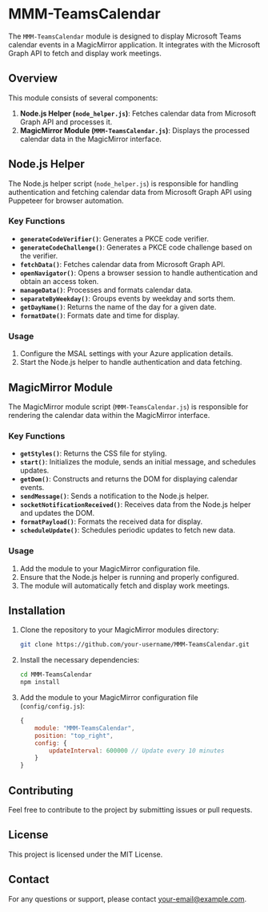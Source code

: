 # MMM-TeamsCalendar

The `MMM-TeamsCalendar` module is designed to display Microsoft Teams calendar events in a MagicMirror application. It integrates with the Microsoft Graph API to fetch and display work meetings.

## Overview

This module consists of several components:

1. **Node.js Helper (`node_helper.js`)**: Fetches calendar data from Microsoft Graph API and processes it.
2. **MagicMirror Module (`MMM-TeamsCalendar.js`)**: Displays the processed calendar data in the MagicMirror interface.

## Node.js Helper

The Node.js helper script (`node_helper.js`) is responsible for handling authentication and fetching calendar data from Microsoft Graph API using Puppeteer for browser automation.

### Key Functions

- **`generateCodeVerifier()`**: Generates a PKCE code verifier.
- **`generateCodeChallenge()`**: Generates a PKCE code challenge based on the verifier.
- **`fetchData()`**: Fetches calendar data from Microsoft Graph API.
- **`openNavigator()`**: Opens a browser session to handle authentication and obtain an access token.
- **`manageData()`**: Processes and formats calendar data.
- **`separateByWeekday()`**: Groups events by weekday and sorts them.
- **`getDayName()`**: Returns the name of the day for a given date.
- **`formatDate()`**: Formats date and time for display.

### Usage

1. Configure the MSAL settings with your Azure application details.
2. Start the Node.js helper to handle authentication and data fetching.

## MagicMirror Module

The MagicMirror module script (`MMM-TeamsCalendar.js`) is responsible for rendering the calendar data within the MagicMirror interface.

### Key Functions

- **`getStyles()`**: Returns the CSS file for styling.
- **`start()`**: Initializes the module, sends an initial message, and schedules updates.
- **`getDom()`**: Constructs and returns the DOM for displaying calendar events.
- **`sendMessage()`**: Sends a notification to the Node.js helper.
- **`socketNotificationReceived()`**: Receives data from the Node.js helper and updates the DOM.
- **`formatPayload()`**: Formats the received data for display.
- **`scheduleUpdate()`**: Schedules periodic updates to fetch new data.

### Usage

1. Add the module to your MagicMirror configuration file.
2. Ensure that the Node.js helper is running and properly configured.
3. The module will automatically fetch and display work meetings.

## Installation

1. Clone the repository to your MagicMirror modules directory:
    ```bash
    git clone https://github.com/your-username/MMM-TeamsCalendar.git
    ```
2. Install the necessary dependencies:
    ```bash
    cd MMM-TeamsCalendar
    npm install
    ```
3. Add the module to your MagicMirror configuration file (`config/config.js`):
    ```javascript
    {
        module: "MMM-TeamsCalendar",
        position: "top_right",
        config: {
            updateInterval: 600000 // Update every 10 minutes
        }
    }
    ```

## Contributing

Feel free to contribute to the project by submitting issues or pull requests. 

## License

This project is licensed under the MIT License.

## Contact

For any questions or support, please contact [your-email@example.com](mailto:your-email@example.com).
